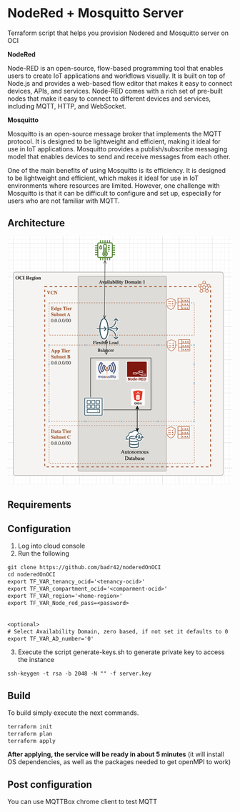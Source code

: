 # NodeRed + Mosquitto Server

Terraform script that helps you provision Nodered and Mosquitto server on OCI

**NodeRed** 

Node-RED is an open-source, flow-based programming tool that enables users to create IoT applications and workflows visually. It is built on top of Node.js and provides a web-based flow editor that makes it easy to connect devices, APIs, and services. Node-RED comes with a rich set of pre-built nodes that make it easy to connect to different devices and services, including MQTT, HTTP, and WebSocket.


**Mosquitto**

Mosquitto is an open-source message broker that implements the MQTT protocol. It is designed to be lightweight and efficient, making it ideal for use in IoT applications. Mosquitto provides a publish/subscribe messaging model that enables devices to send and receive messages from each other.

One of the main benefits of using Mosquitto is its efficiency. It is designed to be lightweight and efficient, which makes it ideal for use in IoT environments where resources are limited. However, one challenge with Mosquitto is that it can be difficult to configure and set up, especially for users who are not familiar with MQTT.

## Architecture

![results](https://github.com/badr42/noderedOnOCI/blob/main/images/arch.png)

## Requirements

## Configuration

1. Log into cloud console 
2. Run the following 
```
git clone https://github.com/badr42/noderedOnOCI
cd noderedOnOCI
export TF_VAR_tenancy_ocid='<tenancy-ocid>'
export TF_VAR_compartment_ocid='<comparment-ocid>'
export TF_VAR_region='<home-region>'
export TF_VAR_Node_red_pass=<password>


<optional>
# Select Availability Domain, zero based, if not set it defaults to 0
export TF_VAR_AD_number='0'
```

3. Execute the script generate-keys.sh to generate private key to access the instance
```
ssh-keygen -t rsa -b 2048 -N "" -f server.key
```


## Build
To build simply execute the next commands. 
```
terraform init
terraform plan
terraform apply
```


**After applying, the service will be ready in about 5 minutes** (it will install OS dependencies, as well as the packages needed to get openMPI to work)

## Post configuration

You can use MQTTBox chrome client to test MQTT
